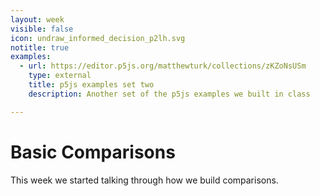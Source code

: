 ```yaml
---
layout: week
visible: false
icon: undraw_informed_decision_p2lh.svg
notitle: true
examples: 
  - url: https://editor.p5js.org/matthewturk/collections/zKZoNsUSm
    type: external
    title: p5js examples set two
    description: Another set of the p5js examples we built in class

---
```


# Basic Comparisons

This week we started talking through how we build comparisons.
